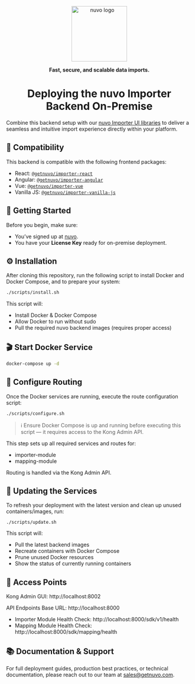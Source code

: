 <!-- markdownlint-disable -->

<div align="center">
  <a href="https://getnuvo.com/" target="_blank" rel="noopener noreferrer">
    <img width="150" src="https://general-upload.getnuvo.com/nuvo_logo_with_text.svg" alt="nuvo logo">
  </a>
  <p><strong>Fast, secure, and scalable data imports.</strong></p>
</div>

<h1 align="center">Deploying the nuvo Importer Backend On-Premise</h1>

<p>
  Combine this backend setup with our <a href="https://getnuvo.com/importer">nuvo Importer UI libraries</a> to deliver a seamless and intuitive import experience directly within your platform.
</p>



## 🧩 Compatibility

This backend is compatible with the following frontend packages:

- React: [`@getnuvo/importer-react`](https://www.npmjs.com/package/@getnuvo/importer-react)
- Angular: [`@getnuvo/importer-angular`](https://www.npmjs.com/package/@getnuvo/importer-angular)
- Vue: [`@getnuvo/importer-vue`](https://www.npmjs.com/package/@getnuvo/importer-vue)
- Vanilla JS: [`@getnuvo/importer-vanilla-js`](https://www.npmjs.com/package/@getnuvo/importer-vanilla-js)


## 🚀 Getting Started

Before you begin, make sure:

- You’ve signed up at [nuvo](https://dashboard.getnuvo.com).
- You have your **License Key** ready for on-premise deployment.


## ⚙️ Installation

After cloning this repository, run the following script to install Docker and Docker Compose, and to prepare your system:

```bash
./scripts/install.sh
```

This script will:
- Install Docker & Docker Compose
- Allow Docker to run without sudo
- Pull the required nuvo backend images (requires proper access)

## 🎬 Start Docker Service

```bash
docker-compose up -d
```

## 🔁 Configure Routing

Once the Docker services are running, execute the route configuration script:

```bash
./scripts/configure.sh
```

> ℹ️ Ensure Docker Compose is up and running before executing this script — it requires access to the Kong Admin API.

This step sets up all required services and routes for:
- importer-module
- mapping-module

Routing is handled via the Kong Admin API.


## 🔄 Updating the Services
To refresh your deployment with the latest version and clean up unused containers/images, run:
```bsh
./scripts/update.sh
```

This script will:

- Pull the latest backend images
- Recreate containers with Docker Compose
- Prune unused Docker resources
- Show the status of currently running containers


## 🔌 Access Points
Kong Admin GUI:
http://localhost:8002

API Endpoints
Base URL: http://localhost:8000
- Importer Module Health Check: http://localhost:8000/sdk/v1/health
- Mapping Module Health Check: http://localhost:8000/sdk/mapping/health

## 📚 Documentation & Support
For full deployment guides, production best practices, or technical documentation, please reach out to our team at sales@getnuvo.com.